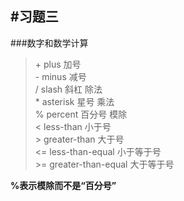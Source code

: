 #习题三
---
###数字和数学计算  
>\+ plus 加号     
\- minus 减号  
/ slash 斜杠 除法  
\* asterisk 星号 乘法  
% percent 百分号 模除  
< less-than 小于号  
\> greater-than 大于号  
<= less-than-equal 小于等于号  
\>= greater-than-equal 大于等于号  

**%表示模除而不是“百分号”**